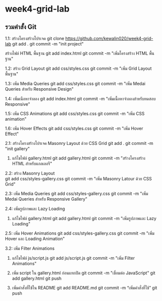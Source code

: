 # week4-grid-lab
## รวมคำสั้ง Git
1.1: สร้างโครงสร้างโปรเจค
	git clone https://github.com/kewalin020/week4-grid-lab
	git add .
	git commit -m "init project"

สร้างไฟล์ HTML พื้นฐาน
	git add index.html
	git commit -m "เพิ่มโครงสร้าง HTML พื้นฐาน"

1.2: สร้าง Grid Layout
	git add css/styles.css
	git commit -m "เพิ่ม Grid Layout พื้นฐาน" 
 
1.3: เพิ่ม Media Queries
	git add css/styles.css
	git commit -m "เพิ่ม Medai Queries สำหรับ Responsive Design"

1.4: เพิ่มเนือหาจําลอง
	git add index.html
	git commit -m "เพิ่มเนื้อหาจำลองสำหรับทดสอบ Responsive" 

1.5: เพิ่ม CSS Animations
	git add css/styles.css
	git commit -m "เพิ่ม CSS animation"

1.6: เพิ่ม Hover Effects
	git add css/styles.css
	git commit -m "เพิ่ม Hover Effect" 

2.1: สร้างโครงสร้างโปรเจค  Masonry Layout ด้วย CSS Grid
	git add .
	git commit -m "init gallery"

1. แก้ไขไฟล์ gallery.html
	git add gallery.html
	git commit -m "สร้างโครงสร้าง HTML สำหรับแกลเลอรี"

2.2: สร้าง Masonry Layout  
	git add css/styles-gallery.css
	git commit -m "เพิ่ม Masonry Latour ด้วย CSS Grid"


2.3: เพิ่ม Media Queries
	git add css/styles-gallery.css
	git commit -m "เพิ่ม Medai Queries สำหรับ Responsive Gallery" 

2.4: เพิ่มรูปภาพและ Lazy Loading
1. แก้ไขไฟล์ gallery.html
	git add gallery.html
	git commit -m "เพิ่มรูปภาพและ Lazy Loading"
	
2.5: เพิ่ม Hover Animations
	git add css/styles-gallery.css
	git commit -m "เพิ่ม Hover และ Loading Animation"

3.2: เพิ่ม Filter Animations
1. แก้ไขไฟล์ js/script.js
	git add js/script.js
	git commit -m "เพิ่ม Filter Animations"

2. เพิ่ม script ใน gallery.html ก่อนแทกปิด </body>
	git commit -m "เชื่อมต่อ JavaScript"
	git add gallery.html
    git push

4. เพิ่มคำสั่งที่ใช้ใน README
    git add README.md
    git commit -m “เพิ่มคำสั่งที่ใช้”
    git push








